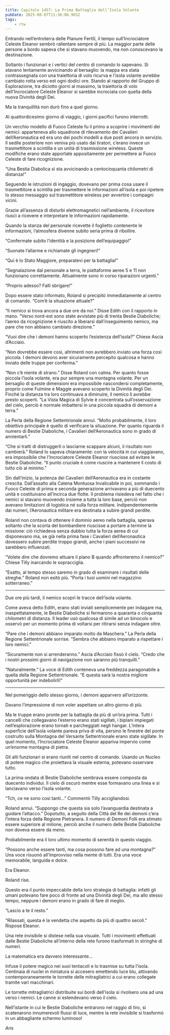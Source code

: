 ```yaml
---
title: Capitolo 1457: La Prima Battaglia dell’Isola Volante
pubDate: 2025-08-07T11:30:06.965Z
tags:
    - rtw
---
```



Entrando nell’entroterra delle Pianure Fertili, il tempo sull’Incrociatore Celeste Eleanor sembrò rallentare sempre di più. La maggior parte delle persone a bordo sapeva che si stavano muovendo, ma non conoscevano la destinazione.


Soltanto i funzionari e i vertici del centro di comando lo sapevano. Si stavano lentamente avvicinando al bersaglio: la mappa era stata contrassegnata con una traiettoria di volo ricurva e l’isola volante avrebbe cambiato rotta verso est ogni dodici ore. Stando al rapporto del Gruppo di Esplorazione, tra diciotto giorni al massimo, la traiettoria di volo dell’Incrociatore Celeste Eleanor si sarebbe incrociata con quella della nuova Divinità degli Dei.


Ma la tranquillità non durò fino a quel giorno.


Al quattordicesimo giorno di viaggio, i giorni pacifici furono interrotti.


Un vecchio modello di Fuoco Celeste fu il primo a scoprire i movimenti dei nemici: apparteneva allo squadrone di rilevamento dei Cavalieri dell’Aeronautica ed era uno dei pochi modelli a due posti ancora in servizio. Il sedile posteriore non veniva più usato dai tiratori, c’erano invece un trasmettitore a scintilla e un unità di trasmissione wireless. Queste modifiche erano state apportate appositamente per permettere ai Fuoco Celeste di fare ricognizione.


“Una Bestia Diabolica si sta avvicinando a centocinquanta chilometri di distanza!”


Seguendo le istruzioni di ingaggio, dovevano per prima cosa usare il trasmettitore a scintilla per trasmettere le informazioni all’isola e poi ripetere lo stesso messaggio sul trasmettitore wireless per avvertire i compagni vicini.


Grazie all’assenza di disturbi elettromagnetici nell’ambiente, il ricevitore riuscì a ricevere e interpretare le informazioni rapidamente.


Quando la stanza del personale ricevette il foglietto contenente le informazioni, l’atmosfera divenne subito seria prima di ribollire.


“Confermate subito l’identità e la posizione dell’equipaggio!”


“Suonate l’allarme e richiamate gli ingegneri!”


“Qui è lo Stato Maggiore, preparatevi per la battaglia!”


“Segnalazione dal personale a terra, le piattaforme aeree 5 e 11 non funzionano correttamente. Attualmente sono in corso riparazioni urgenti.”


“Proprio adesso? Falli sbrigare!”


Dopo essere stato informato, Roland si precipitò immediatamente al centro di comando. “Com’è la situazione attuale?”


“Il nemico si trova ancora a due ore da noi.” Disse Edith con il rapporto in mano. “Verso nord-est sono state avvistate più di trenta Bestie Diaboliche; l’aereo da ricognizione è riuscito a liberarsi dall’inseguimento nemico, ma pare che non abbiano cambiato direzione.”


“Vuoi dire che i demoni hanno scoperto l’esistenza dell’isola?” Chiese Ascia d’Acciaio.


“Non dovrebbe essere così, altrimenti non avrebbero inviato una forza così piccola. I demoni devono aver sicuramente percepito qualcosa e hanno inviato delle truppe per conferma.”


“Non c’è niente di strano.” Disse Roland con calma. Per quanto fosse piccola l’isola volante, era pur sempre una montagna volante. Per un bersaglio di queste dimensioni era impossibile nascondersi completamente, proprio come Fulmine e Maggie avevano scoperto la Divinità degli Dei. Finché la distanza tra loro continuava a diminuire, il nemico li avrebbe presto scoperti. “La Vista Magica di Sylvie è concentrata sull’osservazione del cielo, perciò è normale imbattersi in una piccola squadra di demoni a terra.”


La Perla della Regione Settentrionale annuì. “Molto probabilmente, il loro obiettivo principale è quello di verificare la situazione. Per quanto riguarda il numero di Bestie Diaboliche, i Cavalieri dell’Aeronautica sono in grado di annientarli.”


“Che si tratti di distruggerli o lasciarne scappare alcuni, il risultato non cambierà.” Roland lo sapeva chiaramente: con la velocità in cui viaggiavano, era impossibile che l’Incrociatore Celeste Eleanor riuscisse ad evitare le Bestie Diaboliche. “Il punto cruciale è come riuscire a mantenere il costo di tutto ciò al minimo.”


Sin dall’inizio, la potenza dei Cavalieri dell’Aeronautica era in costante crescita. Dall’assalto alla Catena Montuosa Invalicabile in poi, sommando i Fuoco Celeste di prima e seconda generazione arrivavano a più di duecento unità e costituivano all’incirca due flotte. Il problema risiedeva nel fatto che i nemici si stavano muovendo insieme a tutta la loro base, perciò non avevano limitazioni di logistica né sulla forza militare. Indipendentemente dai numeri, l’Aeronautica militare era destinata a subire grandi perdite.


Roland non contava di ottenere il dominio aereo nella battaglia, sperava soltanto che la scorta del bombardiere riuscisse a portare a termine la missione: ciò richiedeva senza dubbio tutta la forza aerea di cui disponevano ma, se già nella prima fase i Cavalieri dell’Aeronautica dovessero subire perdite troppo grandi, anche i piani successivi ne sarebbero influenzati.


“Volete dire che dovremo attuare il piano B quando affronteremo il nemico?” Chiese Tilly inarcando le sopracciglia.


“Esatto, al tempo stesso saremo in grado di esaminare i risultati delle streghe.” Roland non esitò più. “Porta i tuoi uomini nel magazzino sotterraneo.”


***






Due ore più tardi, il nemico scoprì le tracce dell’isola volante.


Come aveva detto Edith, erano stati inviati semplicemente per indagare ma, inaspettatamente, le Bestie Diaboliche si fermarono a quaranta o cinquanta chilometri di distanza. Il leader usò qualcosa di simile ad un binocolo e osservò per un momento prima di voltarsi per ritirarsi senza indagare oltre.


“Pare che i demoni abbiano imparato molto da Maschera.” La Perla della Regione Settentrionale sorrise. “Sembra che abbiano imparato a rispettare i loro nemici.”


“Sicuramente non si arrenderanno.” Ascia d’Acciaio fissò il cielo. “Credo che i nostri prossimi giorni di navigazione non saranno più tranquilli.”


“Naturalmente.” La voce di Edith conteneva una freddezza paragonabile a quella della Regione Settentrionale. “E questa sarà la nostra migliore opportunità per indebolirli!”


***






Nel pomeriggio dello stesso giorno, i demoni apparvero all’orizzonte.


Davano l’impressione di non voler aspettare un altro giorno di più.


Ma le truppe erano pronte per la battaglia da più di un’ora prima. Tutti i cancelli che collegavano l’esterno erano stati sigillati, i biplani impiegati nell’esplorazione erano tornati e parcheggiati negli hangar. L’intera superficie dell’isola volante pareva priva di vita, persino le finestre del ponte costruito sulla Montagna del Versante Settentrionale erano state sigillate. In quel momento, l’Incrociatore Celeste Eleanor appariva impervio come un’enorme montagna di pietra.


Gli alti funzionari si erano riuniti nel centro di comando. Usando un Nucleo di potere magico che proiettava la visuale esterna, potevano osservare tutto.


La prima ondata di Bestie Diaboliche sembrava essere composta da duecento individui. Il cielo di oscurò mentre esse formavano una linea e si lanciavano verso l’isola volante.


“Tch, ce ne sono così tanti...” Commentò Tilly accigliandosi.


Roland annuì. “Suppongo che questa sia solo l’avanguardia destinata a guidare l’attacco.” Dopotutto, a seguito della Città del Re dei demoni c’era l’intera forza della Regione Pietranera. Il numero di Demoni Folli era stimato essere superiore al milione, perciò anche il numero delle Bestie Diaboliche non doveva essere da meno.


Probabilmente era il loro ultimo momento di serenità in questo viaggio.


“Possono anche essere tanti, ma cosa possono fare ad una montagna?” Una voce risuonò all’improvviso nella mente di tutti. Era una voce memorabile, languida e dolce.


Era Eleanor.


Roland rise.


Questo era il punto impeccabile della loro strategia di battaglia: infatti gli umani potevano fare poco di fronte ad una Divinità degli Dei, ma allo stesso tempo, neppure i demoni erano in grado di fare di meglio.


“Lascio a te il resto.”


“Rilassati, questa è la vendetta che aspetto da più di quattro secoli.” Rispose Eleanor.


Una rete invisibile si distese nella sua visuale. Tutti i movimenti effettuati dalle Bestie Diaboliche all’interno della rete furono trasformati in stringhe di numeri.


La matematica era davvero interessante...


Infuse il potere magico nei suoi tentacoli e lo trasmise su tutta l’isola. Centinaia di nuclei in miniatura si accesero emettendo luce blu, attivando contemporaneamente le torrette delle mitragliatrici a cui erano collegate tramite vari macchinari.


Le torrette mitragliatrici distribuite sui bordi dell’isola si rivolsero una ad una verso i nemici. Le canne si estendevano verso il cielo.


Nell’istante in cui le Bestie Diaboliche entrarono nel raggio di tiro, si scatenarono innumerevoli flussi di luce, mentre la rete invisibile si trasformò in un abbagliante schermo luminoso!






<em>Aris</em>
                                


                                




